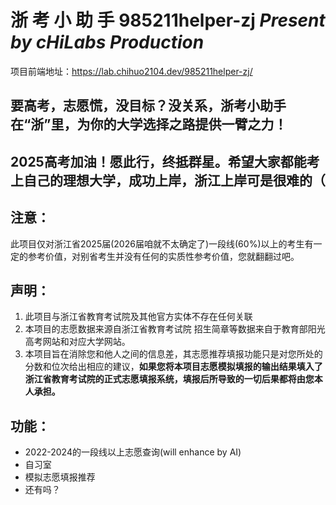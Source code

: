 # 浙 考 小 助 手 985211helper-zj *Present by cHiLabs Production*

项目前端地址：<https://lab.chihuo2104.dev/985211helper-zj/>

## 要高考，志愿慌，没目标？没关系，浙考小助手在“浙”里，为你的大学选择之路提供一臂之力！

## 2025高考加油！愿此行，终抵群星。希望大家都能考上自己的理想大学，成功上岸，浙江上岸可是很难的（

## 注意：

此项目仅对浙江省2025届(2026届咱就不太确定了)一段线(60%)以上的考生有一定的参考价值，对别省考生并没有任何的实质性参考价值，您就翻翻过吧。

## 声明：

1. 此项目与浙江省教育考试院及其他官方实体不存在任何关联
2. 本项目的志愿数据来源自浙江省教育考试院 招生简章等数据来自于教育部阳光高考网站和对应大学网站。
3. 本项目旨在消除您和他人之间的信息差，其志愿推荐填报功能只是对您所处的分数和位次给出相应的建议，**如果您将本项目志愿模拟填报的输出结果填入了浙江省教育考试院的正式志愿填报系统，填报后所导致的一切后果都将由您本人承担。**

## 功能：
- 2022-2024的一段线以上志愿查询(will enhance by AI)
- 自习室
- 模拟志愿填报推荐
- 还有吗？
